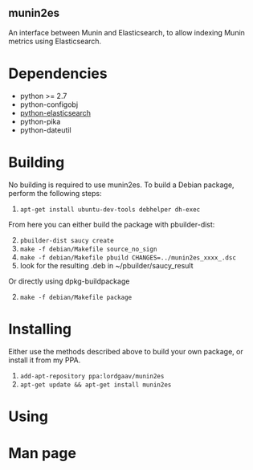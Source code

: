 munin2es
--------

An interface between Munin and Elasticsearch, to allow indexing Munin metrics using Elasticsearch.

Dependencies
============

* python >= 2.7
* python-configobj
* [python-elasticsearch]
* python-pika
* python-dateutil

Building
========

No building is required to use munin2es. To build a Debian package, perform the following steps:

1. `apt-get install ubuntu-dev-tools debhelper dh-exec`

From here you can either build the package with pbuilder-dist:

2. `pbuilder-dist saucy create`
3. `make -f debian/Makefile source_no_sign`
4. `make -f debian/Makefile pbuild CHANGES=../munin2es_xxxx_.dsc`
5. look for the resulting .deb in ~/pbuilder/saucy_result

Or directly using dpkg-buildpackage

2. `make -f debian/Makefile package`


Installing
==========

Either use the methods described above to build your own package, or install it from my PPA.

1. `add-apt-repository ppa:lordgaav/munin2es`
2. `apt-get update && apt-get install munin2es`

Using
=====


Man page
========
```
```

[python-elasticsearch]: https://github.com/LordGaav/python-elasticsearch
